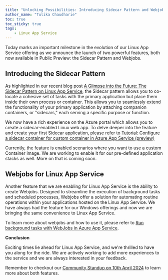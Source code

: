 ```yaml
---
title: "Unlocking Possibilities: Introducing Sidecar Pattern and Webjobs for Linux App Service in Public Preview!"
author_name: "Tulika Chaudharie"
toc: true
toc_sticky: true
tags:
    - Linux App Service
---
```


Today marks an important milestone in the evolution of our Linux App Service offering as we announce the launch of two powerful features, both now available in Public Preview: the Sidecar Pattern and Webjobs.

## Introducing the Sidecar Pattern

As highlighted in our recent blog post [A Glimpse into the Future: The Sidecar Pattern on Linux App Service](https://techcommunity.microsoft.com/t5/apps-on-azure-blog/a-glimpse-into-the-future-the-sidecar-pattern-on-linux-app/ba-p/4045680), the Sidecar pattern allows you to co-locate a cohesive set of tasks with the primary application but place them inside their own process or container. This allows you to seamlessly extend the functionality of your primary application by attaching companion containers, or "sidecars," each serving a specific purpose or function.

We now have a rich experience on the Azure portal which allows you to create a sidecar-enabled Linux web app. To delve deeper into the feature and create your first Sidecar application, please refer to [Tutorial: Configure a sidecar container for custom container in Azure App Service (preview)](https://go.microsoft.com/fwlink/?linkid=2257512)

Currently, the feature is enabled scenarios where you want to use a custom Container image. We are working to enable it for our pre-defined application stacks as well. More on that is coming soon.

## Webjobs for Linux App Service

Another feature that we are enabling for Linux App Service is the ability to create Webjobs. Designed to streamline the execution of background tasks and scheduled processes, Webjobs offer a solution for automating routine operations within your applications hosted on the Linux App Service. We have always had the feature for our Windows offerings and now we are bringing the same convenience to Linux App Service. 

To learn more about webjobs and how to use it, please refer to [Run background tasks with WebJobs in Azure App Service](https://learn.microsoft.com/en-us/azure/app-service/webjobs-create).

**Conclusion**

Exciting times lie ahead for Linux App Service, and we're thrilled to have you along for the ride. We are actively working to add more experiences to the service and we are always interested in your feedback.

Remember to checkout our [Community Standup on 10th April 2024](https://www.youtube.com/live/s7pT0oX7jcs?si=QKTRLYbMuS18kHy4) to learn more about both features. 